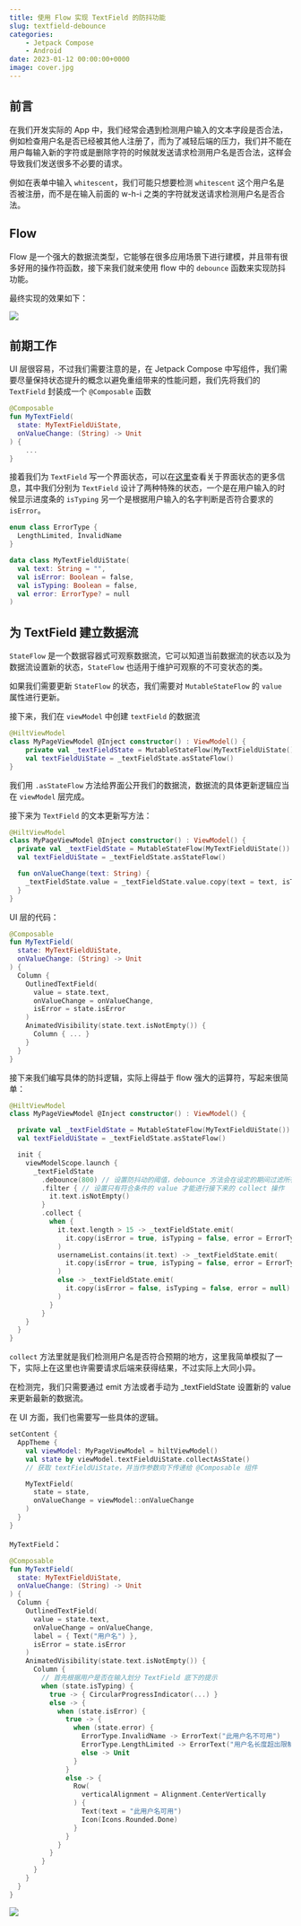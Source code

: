 ```yaml
---
title: 使用 Flow 实现 TextField 的防抖功能
slug: textfield-debounce
categories:
    - Jetpack Compose
    - Android
date: 2023-01-12 00:00:00+0000
image: cover.jpg
---
```


## 前言

在我们开发实际的 App 中，我们经常会遇到检测用户输入的文本字段是否合法，例如检查用户名是否已经被其他人注册了，而为了减轻后端的压力，我们并不能在用户每输入新的字符或是删除字符的时候就发送请求检测用户名是否合法，这样会导致我们发送很多不必要的请求。

例如在表单中输入 `whitescent`，我们可能只想要检测 `whitescent` 这个用户名是否被注册，而不是在输入前面的 w-h-i 之类的字符就发送请求检测用户名是否合法。

## Flow

Flow 是一个强大的数据流类型，它能够在很多应用场景下进行建模，并且带有很多好用的操作符函数，接下来我们就来使用 flow 中的 `debounce` 函数来实现防抖功能。

最终实现的效果如下：

![](https://raw.githubusercontent.com/whitescent/whitescent.github.io/main/content/zh-cn/post/textfield-debounce/demo.gif)

## 前期工作

UI 层很容易，不过我们需要注意的是，在 Jetpack Compose 中写组件，我们需要尽量保持状态提升的概念以避免重组带来的性能问题，我们先将我们的 `TextField` 封装成一个 `@Composable` 函数

```kotlin
@Composable
fun MyTextField(
  state: MyTextFieldUiState,
  onValueChange: (String) -> Unit
) {
    ...
}
```

接着我们为 `TextField` 写一个界面状态，可以在[这里](https://developer.android.com/topic/architecture/ui-layer?hl=zh-cn#define-ui-state)查看关于界面状态的更多信息，其中我们分别为 `TextField` 设计了两种特殊的状态，一个是在用户输入的时候显示进度条的 `isTyping` 另一个是根据用户输入的名字判断是否符合要求的 `isError`。 

```kotlin
enum class ErrorType {
  LengthLimited, InvalidName
}

data class MyTextFieldUiState(
  val text: String = "",
  val isError: Boolean = false,
  val isTyping: Boolean = false,
  val error: ErrorType? = null
)
```

## 为 TextField 建立数据流

`StateFlow` 是一个数据容器式可观察数据流，它可以知道当前数据流的状态以及为数据流设置新的状态，`StateFlow` 也适用于维护可观察的不可变状态的类。

如果我们需要更新 `StateFlow` 的状态，我们需要对 `MutableStateFlow` 的 `value` 属性进行更新。

接下来，我们在 `viewModel` 中创建 `textField` 的数据流

```kotlin
@HiltViewModel
class MyPageViewModel @Inject constructor() : ViewModel() {
    private val _textFieldState = MutableStateFlow(MyTextFieldUiState())
    val textFieldUiState = _textFieldState.asStateFlow()  
}
```

我们用 `.asStateFlow` 方法给界面公开我们的数据流，数据流的具体更新逻辑应当在 `viewModel` 层完成。

接下来为 `TextField` 的文本更新写方法：

```kotlin
@HiltViewModel
class MyPageViewModel @Inject constructor() : ViewModel() {
  private val _textFieldState = MutableStateFlow(MyTextFieldUiState())
  val textFieldUiState = _textFieldState.asStateFlow()  

  fun onValueChange(text: String) {
    _textFieldState.value = _textFieldState.value.copy(text = text, isTyping = true)
  }
}
```

UI 层的代码：

```kotlin
@Composable
fun MyTextField(
  state: MyTextFieldUiState,
  onValueChange: (String) -> Unit
) {
  Column {
    OutlinedTextField(
      value = state.text,
      onValueChange = onValueChange,
      isError = state.isError
    )
    AnimatedVisibility(state.text.isNotEmpty()) {
      Column { ... }
    }
  }
}
```

接下来我们编写具体的防抖逻辑，实际上得益于 flow 强大的运算符，写起来很简单：

```kotlin
@HiltViewModel
class MyPageViewModel @Inject constructor() : ViewModel() {

  private val _textFieldState = MutableStateFlow(MyTextFieldUiState())
  val textFieldUiState = _textFieldState.asStateFlow()

  init {
    viewModelScope.launch {
      _textFieldState
        .debounce(800) // 设置防抖动的阈值，debounce 方法会在设定的期间过滤所有新发出的值
        .filter { // 设置只有符合条件的 value 才能进行接下来的 collect 操作
          it.text.isNotEmpty()
        }
        .collect {
          when {
            it.text.length > 15 -> _textFieldState.emit(
              it.copy(isError = true, isTyping = false, error = ErrorType.LengthLimited)
            )
            usernameList.contains(it.text) -> _textFieldState.emit(
              it.copy(isError = true, isTyping = false, error = ErrorType.InvalidName)
            )
            else -> _textFieldState.emit(
              it.copy(isError = false, isTyping = false, error = null)
            )
          }
        }
    }
  }
}
```

`collect` 方法里就是我们检测用户名是否符合预期的地方，这里我简单模拟了一下，实际上在这里也许需要请求后端来获得结果，不过实际上大同小异。

在检测完，我们只需要通过 emit 方法或者手动为 _textFieldState 设置新的 value 来更新最新的数据流。

在 UI 方面，我们也需要写一些具体的逻辑。

```kotlin
setContent {
  AppTheme {
    val viewModel: MyPageViewModel = hiltViewModel()
    val state by viewModel.textFieldUiState.collectAsState() 
    // 获取 textFieldUiState，并当作参数向下传递给 @Composable 组件

    MyTextField(
      state = state,
      onValueChange = viewModel::onValueChange
    )
  }
}
```

`MyTextField`：

```kotlin
@Composable
fun MyTextField(
  state: MyTextFieldUiState,
  onValueChange: (String) -> Unit
) {
  Column {
    OutlinedTextField(
      value = state.text,
      onValueChange = onValueChange,
      label = { Text("用户名") },
      isError = state.isError
    )
    AnimatedVisibility(state.text.isNotEmpty()) {
      Column {
        // 首先根据用户是否在输入划分 TextField 底下的提示
        when (state.isTyping) {
          true -> { CircularProgressIndicator(...) }
          else -> {
            when (state.isError) {
              true -> {
                when (state.error) {
                  ErrorType.InvalidName -> ErrorText("此用户名不可用")
                  ErrorType.LengthLimited -> ErrorText("用户名长度超出限制")
                  else -> Unit
                }
              }
              else -> {
                Row(
                  verticalAlignment = Alignment.CenterVertically
                ) {
                  Text(text = "此用户名可用")
                  Icon(Icons.Rounded.Done)
                }
              }
            }
          }
        }
      }
    }
  }
}
```

![](https://raw.githubusercontent.com/whitescent/whitescent.github.io/main/content/zh-cn/post/textfield-debounce/demo.gif)

